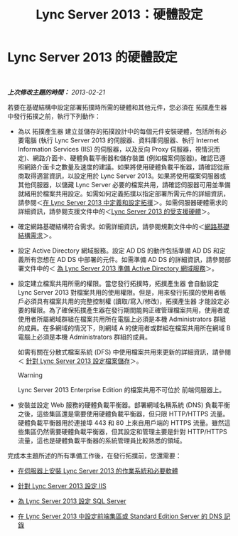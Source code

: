 ﻿---
title: Lync Server 2013：硬體設定
TOCTitle: 硬體設定
ms:assetid: 37a9f295-cde3-4beb-9a6a-2580082798ab
ms:mtpsurl: https://technet.microsoft.com/zh-tw/library/Gg425852(v=OCS.15)
ms:contentKeyID: 49290596
ms.date: 08/10/2015
mtps_version: v=OCS.15
ms.translationtype: HT
---

# Lync Server 2013 的硬體設定

 

_**上次修改主題的時間：** 2013-02-21_

若要在基礎結構中設定部署拓撲時所需的硬體和其他元件，您必須在 拓撲產生器中發行拓撲之前，執行下列動作：

  - 為以 拓撲產生器 建立並儲存的拓撲設計中的每個元件安裝硬體，包括所有必要電腦 (執行 Lync Server 2013 的伺服器、資料庫伺服器、執行 Internet Information Services (IIS) 的伺服器，以及反向 Proxy 伺服器，視情況而定)、網路介面卡、硬體負載平衡器和儲存裝置 (例如檔案伺服器)。確認已遵照網路介面卡之數量及速度的建議。如果將使用硬體負載平衡器，請確認從廠商取得適當資訊，以設定用於 Lync Server 2013。如果將使用檔案伺服器或其他伺服器，以儲藏 Lync Server 必要的檔案共用，請確認伺服器可用並準備就緒用於檔案共用設定。如需如何定義拓撲以指定部署所需元件的詳細資訊，請參閱＜[在 Lync Server 2013 中定義和設定拓撲](lync-server-2013-defining-and-configuring-the-topology.md)＞。如需伺服器硬體需求的詳細資訊，請參閱支援文件中的＜[Lync Server 2013 的受支援硬體](lync-server-2013-supported-hardware.md)＞。

  - 確定網路基礎結構符合需求。如需詳細資訊，請參閱規劃文件中的＜[網路基礎結構需求](lync-server-2013-network-infrastructure-requirements.md)＞。

  - 設定 Active Directory 網域服務。設定 AD DS 的動作包括準備 AD DS 和定義所有您想在 AD DS 中部署的元件。如需準備 AD DS 的詳細資訊，請參閱部署文件中的＜ [為 Lync Server 2013 準備 Active Directory 網域服務](lync-server-2013-preparing-active-directory-domain-services.md)＞。

  - 設定建立檔案共用所需的權限。當您發行拓撲時，拓撲產生器 會自動設定 Lync Server 2013 對檔案共用的使用權限。但是，用來發行拓撲的使用者帳戶必須具有檔案共用的完整控制權 (讀取/寫入/修改)，拓撲產生器 才能設定必要的權限。為了確保拓撲產生器在發行期間能夠正確管理檔案共用，使用者或使用者所屬網域群組在檔案共用所在電腦上必須是本機 Administrators 群組的成員。在多網域的情況下，則網域 A 的使用者或群組在檔案共用所在網域 B 電腦上必須是本機 Administrators 群組的成員。
    
    如需有關在分散式檔案系統 (DFS) 中使用檔案共用來更新的詳細資訊，請參閱＜ [針對 Lync Server 2013 設定檔案儲存](lync-server-2013-configure-dfs-file-storage.md)＞。
    
    > [!WARNING]
    > Lync Server 2013 Enterprise Edition 的檔案共用不可位於 前端伺服器上。


  - 安裝並設定 Web 服務的硬體負載平衡器。部署網域名稱系統 (DNS) 負載平衡之後，這些集區還是需要使用硬體負載平衡器，但只限 HTTP/HTTPS 流量。硬體負載平衡器用於連接埠 443 和 80 上來自用戶端的 HTTPS 流量。雖然這些集區仍然需要硬體負載平衡器，但其設定和管理主要是針對 HTTP/HTTPS 流量，這也是硬體負載平衡器的系統管理員比較熟悉的領域。

完成本主題所述的所有準備工作後，在發行拓撲前，您還需要：

  - [在伺服器上安裝 Lync Server 2013 的作業系統和必要軟體](lync-server-2013-install-operating-systems-and-prerequisite-software-on-servers.md)

  - [針對 Lync Server 2013 設定 IIS](lync-server-2013-configure-iis.md)

  - [為 Lync Server 2013 設定 SQL Server](lync-server-2013-configure-sql-server-for-lync-server.md)

  - [在 Lync Server 2013 中設定前端集區或 Standard Edition Server 的 DNS 記錄](lync-server-2013-configure-dns-records-for-a-front-end-pool-or-standard-edition-server.md)

